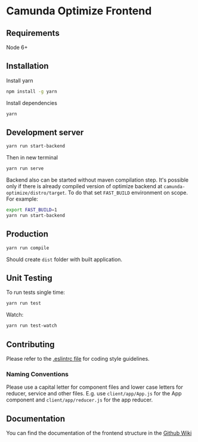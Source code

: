 # Camunda Optimize Frontend

## Requirements

Node 6+

## Installation

Install yarn
```bash
npm install -g yarn
```

Install dependencies
```bash
yarn
```

## Development server

```bash
yarn run start-backend
```

Then in new terminal

```bash
yarn run serve
```

Backend also can be started without maven compilation step. It's possible only if there is already
compiled version of optimize backend at ``camunda-optimize/distro/target``.
To do that set ``FAST_BUILD`` environment on scope. For example:

```bash
export FAST_BUILD=1
yarn run start-backend
```

## Production

```bash
yarn run compile
```

Should create ``dist`` folder with built application.

## Unit Testing

To run tests single time:
```bash
yarn run test
```

Watch:
```bash
yarn run test-watch
```

## Contributing

Please refer to the [.eslintrc file](https://github.com/camunda/camunda-optimize/blob/master/client/.eslintrc.json) for coding style guidelines.

### Naming Conventions

Please use a capital letter for component files and lower case letters for reducer, service and other files. E.g. use `client/app/App.js` for the App component and `client/app/reducer.js` for the app reducer.

## Documentation

You can find the documentation of the frontend structure in the [Github Wiki](https://github.com/camunda/camunda-optimize/wiki/Frontend-Wiki)
